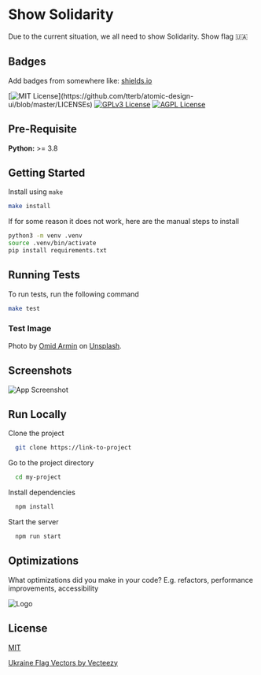 
# Show Solidarity

Due to the current situation, we all need to show Solidarity.
Show flag 🇺🇦

## Badges

Add badges from somewhere like: [shields.io](https://shields.io/)

[![MIT License](https://img.shields.io/apm/l/atomic-design-ui.svg?)](https://github.com/tterb/atomic-design-ui/blob/master/LICENSEs)
[![GPLv3 License](https://img.shields.io/badge/License-GPL%20v3-yellow.svg)](https://opensource.org/licenses/)
[![AGPL License](https://img.shields.io/badge/license-AGPL-blue.svg)](http://www.gnu.org/licenses/agpl-3.0)

## Pre-Requisite

**Python:** >= 3.8

## Getting Started

Install using `make`

```bash
make install
```

If for some reason it does not work,
here are the manual steps to install

```bash
python3 -m venv .venv
source .venv/bin/activate
pip install requirements.txt
```

## Running Tests

To run tests, run the following command

```bash
make test
```

### Test Image

Photo by [Omid Armin](https://unsplash.com/@omidarmin?utm_source=unsplash&utm_medium=referral&utm_content=creditCopyText") on [Unsplash]("https://unsplash.com/s/photos/portraits?utm_source=unsplash&utm_medium=referral&utm_content=creditCopyText").

## Screenshots

![App Screenshot](https://via.placeholder.com/468x300?text=App+Screenshot+Here)

## Run Locally

Clone the project

```bash
  git clone https://link-to-project
```

Go to the project directory

```bash
  cd my-project
```

Install dependencies

```bash
  npm install
```

Start the server

```bash
  npm run start
```

## Optimizations

What optimizations did you make in your code? E.g. refactors, performance improvements, accessibility

![Logo](https://dev-to-uploads.s3.amazonaws.com/uploads/articles/th5xamgrr6se0x5ro4g6.png)

## License

[MIT](https://choosealicense.com/licenses/mit/)

[Ukraine Flag Vectors by Vecteezy]("https://www.vecteezy.com/free-vector/ukraine-flag")
